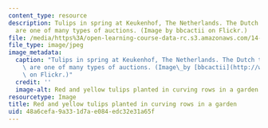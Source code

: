 ```yaml
---
content_type: resource
description: Tulips in spring at Keukenhof, The Netherlands. The Dutch tulip auctions
  are one of many types of auctions. (Image by bbcactii on Flickr.)
file: /media/https%3A/open-learning-course-data-rc.s3.amazonaws.com/14-147-topics-in-game-theory-fall-2009/48a6cefa9a331d7ae084edc32e31a65f_14-147f09-th.jpg
file_type: image/jpeg
image_metadata:
  caption: "Tulips in spring at Keukenhof, The Netherlands. The Dutch tulip auctions\
    \ are one of many types of auctions. (Image\_by [bbcactii](http://www.flickr.com/photos/bhb/82184432/)\
    \ on Flickr.)"
  credit: ''
  image-alt: Red and yellow tulips planted in curving rows in a garden.
resourcetype: Image
title: Red and yellow tulips planted in curving rows in a garden
uid: 48a6cefa-9a33-1d7a-e084-edc32e31a65f
---
```

